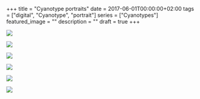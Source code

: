 +++
title =  "Cyanotype portraits"
date = 2017-06-01T00:00:00+02:00
tags = ["digital", "Cyanotype", "portrait"]
series = ["Cyanotypes"]
featured_image = ""
description = ""
draft = true
+++

![](/img/2017/CyanoPortraits/CyanoPortrait-1.jpg)

![](/img/2017/CyanoPortraits/CyanoPortrait-2.jpg)

![](/img/2017/CyanoPortraits/CyanoPortrait-3.jpg)

![](/img/2017/CyanoPortraits/CyanoPortrait-4.jpg)

![](/img/2017/CyanoPortraits/CyanoPortrait-5.jpg)

![](/img/2017/CyanoPortraits/CyanoPortrait-6.jpg)